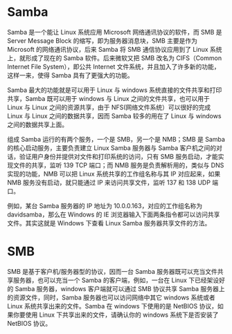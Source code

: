 # Samba

Samba 是一个能让 Linux 系统应用 Microsoft 网络通讯协议的软件，而 SMB 是 Server Message Block 的缩写，即为服务器消息块，SMB 主要是作为 Microsoft 的网络通讯协议，后来 Samba 将 SMB 通信协议应用到了 Linux 系统上，就形成了现在的 Samba 软件。后来微软又把 SMB 改名为 CIFS（Common Internet File System），即公共 Internet 文件系统，并且加入了许多新的功能，这样一来，使得 Samba 具有了更强大的功能。

Samba 最大的功能就是可以用于 Linux 与 windows 系统直接的文件共享和打印共享，Samba 既可以用于 windows 与 Linux 之间的文件共享，也可以用于 Linux 与 Linux 之间的资源共享，由于 NFS(网络文件系统）可以很好的完成 Linux 与 Linux 之间的数据共享，因而 Samba 较多的用在了 Linux 与 windows 之间的数据共享上面。

组成 Samba 运行的有两个服务，一个是 SMB，另一个是 NMB；SMB 是 Samba 的核心启动服务，主要负责建立 Linux Samba 服务器与 Samba 客户机之间的对话，验证用户身份并提供对文件和打印系统的访问，只有 SMB 服务启动，才能实现文件的共享，监听 139 TCP 端口；而 NMB 服务是负责解析用的，类似与 DNS 实现的功能，NMB 可以把 Linux 系统共享的工作组名称与其 IP 对应起来，如果 NMB 服务没有启动，就只能通过 IP 来访问共享文件，监听 137 和 138 UDP 端口。

例如，某台 Samba 服务器的 IP 地址为 10.0.0.163，对应的工作组名称为 davidsamba，那么在 Windows 的 IE 浏览器输入下面两条指令都可以访问共享文件。其实这就是 Windows 下查看 Linux Samba 服务器共享文件的方法。

# SMB

SMB 是基于客户机/服务器型的协议，因而一台 Samba 服务器既可以充当文件共享服务器，也可以充当一个 Samba 的客户端，例如，一台在 Linux 下已经架设好的 Samba 服务器，windows 客户端就可以通过 SMB 协议共享 Samba 服务器上的资源文件，同时，Samba 服务器也可以访问网络中其它 windows 系统或者 Linux 系统共享出来的文件。Samba 在 windows 下使用的是 NetBIOS 协议，如果你要使用 Linux 下共享出来的文件，请确认你的 windows 系统下是否安装了 NetBIOS 协议。
